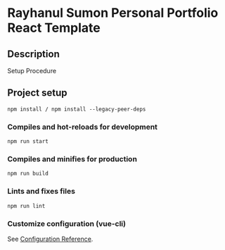 # Rayhanul Sumon Personal Portfolio React Template

## Description

Setup Procedure 

## Project setup

```
npm install / npm install --legacy-peer-deps 
``` 

### Compiles and hot-reloads for development

``` 
npm run start     
```   

### Compiles and minifies for production

```      
npm run build  
```
 
### Lints and fixes files    

```
npm run lint
```

### Customize configuration (vue-cli)

See [Configuration Reference](https://cli.vuejs.org/config/).
